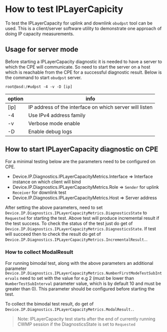 # How to test IPLayerCapicity
To test the IPLayerCapacity for uplink and downlink `obudpst` tool can be used. This is a client/server software utility to demonstrate one approach of doing IP capacity measurements.

## Usage for server mode
Before starting a IPLayerCapacity diagnostic it is needed to have a server to which the CPE will communicate.
So need to start the server on a host which is reachable from the CPE for a successful diagnostic result. Below is the command to start `obudpst` server.

```
root@asd:/#udpst -4 -v -D [ip]
```
| option | info                                                     |
|--------|----------------------------------------------------------|
| [ip]   | IP address of the interface on which server will listen  |
| -4     | Use IPv4 address family                                  |
| -v     | Verbose mode enable                                      |
| -D     | Enable debug logs                                        |


## How to start IPLayerCapacity diagnostic on CPE
For a minimal testing below are the parameters need to be configured on CPE.
- Device.IP.Diagnostics.IPLayerCapacityMetrics.Interface => Interface instance on which client will bind
- Device.IP.Diagnostics.IPLayerCapacityMetrics.Role => `Sender` for uplink `Receiver` for downlink test
- Device.IP.Diagnostics.IPLayerCapacityMetrics.Host => Server address

After setting the above parameters, need to set `Device.IP.Diagnostics.IPLayerCapacityMetrics.DiagnosticsState` to `Requested` for starting the test. 
Above test will produce incremental result if the test success. To check the status of the test just do get of `Device.IP.Diagnostics.IPLayerCapacityMetrics.DiagnosticsState`.
If test will succeed then to check the result do get of `Device.IP.Diagnostics.IPLayerCapacityMetrics.IncrementalResult.`.

### How to collect ModalResult
For running bimodal test, along with the above parameters an additional parameter `Device.IP.Diagnostics.IPLayerCapacityMetrics.NumberFirstModeTestSubIntervals` need to set with the value for e.g 2 (must be lower than `NumberTestSubInterval` parameter value, which is by default 10 and must be greater than 0). This parameter should be configured before starting the test.

To collect the bimodal test result, do get of `Device.IP.Diagnostics.IPLayerCapacityMetrics.ModalResult.`.

> Note: IPLayerCapacity test starts after the end of currently running CWMP session if the DiagnosticsState is set to `Requested`
